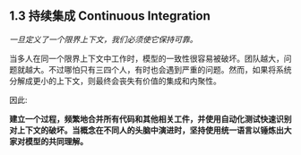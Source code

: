 ## 1.3 持续集成 Continuous Integration 


*一旦定义了一个限界上下文，我们必须使它保持可靠。*

当多人在同一个限界上下文中工作时，模型的一致性很容易被破坏。团队越大，问题就越大。不过哪怕只有三四个人，有时也会遇到严重的问题。然而，如果将系统分解成更小的上下文，则最终会丧失有价值的集成和内聚性。

因此:

**建立一个过程，频繁地合并所有代码和其他相关工件，并使用自动化测试快速识别对上下文的破坏。当概念在不同人的头脑中演进时，坚持使用统一语言以锤炼出大家对模型的共同理解。**

